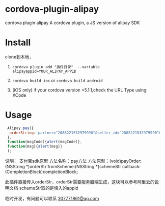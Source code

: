 # cordova-plugin-alipay
cordova plugin alipay
A cordova plugin, a JS version of alipay SDK

# Install
clone到本地，
1. ```cordova plugin add "插件目录"  --variable alipayappid=YOUR_ALIPAY_APPID```

2. ```cordova build ios``` or ```cordova build android```

3. (iOS only) if your cordova version <5.1.1,check the URL Type using XCode

# Usage

```Javascript
 Alipay.pay({
  orderString:'partner="2088221532979990"&seller_id="2088221532979990"&out_trade_no="W8OQO9SBGPMRVM8"&subject="1"&body="我是测试数据"&total_fee="0.02"&notify_url="http://www.xxx.com"&service="mobile.securitypay.pay"&payment_type="1"&_input_charset="utf-8"&it_b_pay="30m"&show_url="m.alipay.com"&sign="Sf43Dxwdymdq3%2FqdhfBy4FEZzade%2FXhgduPIWV9%2BTuXCs%2FtozmlaiZWaF%2FmlWp2BdVQyUzC0NcPK8%2FcENQUodKzU8ZjkwFQPyMnxLqVjcuqBh%2FiYfMRBg9wMQWaxfRv5o5Gkqgvzq71MVO%2Fz1UttgnNqvWoL3RBw1GxSXQKmuoc%3D"&sign_type="RSA"'
 },
 function(msgCode){alert(msgCode)},
 function(msg){alert(msg)}
 );
```
说明：
支付宝sdk原型
方法名称：pay方法
方法原型：(void)payOrder:(NSString *)orderStr fromScheme:(NSString *)schemeStr callback:(CompletionBlock)completionBlock;

此插件直接传入orderStr，orderStr需要服务器端生成，这块可以参考阿里云的说明文档
schemeStr取的是填入的appid

临时开发，有问题可以联系 307771861@qq.com
